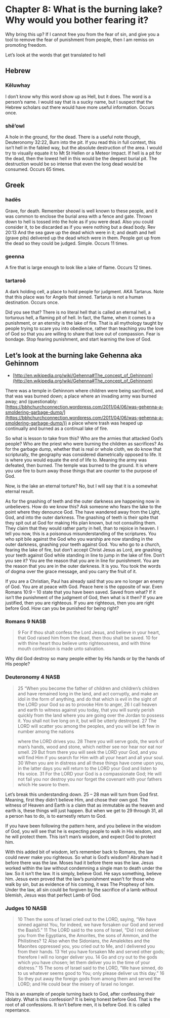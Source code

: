 # Chapter 8: What is the burning lake? Why would you bother fearing it?

Why bring this up? If I cannot free you from the fear of sin, and give you a tool to remove the fear of punishment from people, then I am remiss on promoting freedom.

Let’s look at the words that get translated to hell

## Hebrew

### Kĕluwhay

I don’t know why this word show up as Hell, but it does. The word is a person’s name. I would say that is a sucky name, but I suspect that the Hebrew scholars out there would have more useful information. Occurs once.

### shĕ’owl

A hole in the ground, for the dead. There is a useful note though, Deuteronomy 32:22, Burn into the pit. If you read this in full context, this isn’t hell in the fabled way, but the absolute destruction of the area. I would try to visually equate it to Mt St Hellen or a Meteor Impact. If hell is a pit for the dead, then the lowest hell in this would be the deepest burial pit. The destruction would be so intense that even the long dead would be consumed. Occurs 65 times.

## Greek

### hadēs

Grave, for death. Remember sheowl is well known to these people, and it was common to enclose the burial area with a fence and gate. Thrown down to hell is tossed into the hole as if you were dead. Also you could consider it, to be discarded as if you were nothing but a dead body. Rev 20:13 And the sea gave up the dead which were in it; and death and hell (grave pits) delivered up the dead which were in them. People got up from the dead so they could be judged. Simple. Occurs 11 times.

### geenna

A fire that is large enough to look like a lake of flame. Occurs 12 times.

### tartaroō

A dark holding cell, a place to hold people for judgment. AKA Tartarus. Note that this place was for Angels that sinned. Tartarus is not a human destination. Occurs once.

Did you see that? There is no literal hell that is called an eternal hell, a torturous hell, a flaming pit of hell. In fact, the flame, when it comes to a punishment, or an eternity is the lake of fire. That is all mythology taught by people trying to scare you into obedience, rather than teaching you the love of God so that you are willing to share that love out of compassion. Fear is bondage. Stop fearing punishment, and start learning the love of God.

## Let’s look at the burning lake Gehenna aka Gehinnom

* [http://en.wikipedia.org/wiki/Gehenna#The_concept_of_Gehinnom](http://en.wikipedia.org/wiki/Gehenna#The_concept_of_Gehinnom)

There was a temple in Gehinnom where children were being sacrificed, and that was was burned down; a place where an invading army was burned away; and (questionably: [https://bbhchurchconnection.wordpress.com/2011/04/06/was-gehenna-a-smoldering-garbage-dump/](https://bbhchurchconnection.wordpress.com/2011/04/06/was-gehenna-a-smoldering-garbage-dump/)) a place where trash was heaped up continually and burned as a continual lake of fire.

So what is lesson to take from this? Who are the armies that attacked God’s people? Who are the priest who were burning the children as sacrifices? As for the garbage dump, whether that is real or whole cloth, we do know that scripturally, the geography was considered diametrically opposed to life. It is where you would equate the end of life to. Meaning the army was defeated, then burned. The temple was burned to the ground. It is where you use fire to burn away those things that are counter to the purpose of God.

Now, is the lake an eternal torture? No, but I will say that it is a somewhat eternal result.

As for the gnashing of teeth and the outer darkness are happening now in unbelievers. How do we know this? Ask someone who fears the lake to the point where they denounce God. The have wandered away from the Light, God, and into the outer darkness. The gnashing of teeth is their spite that they spit out at God for making His plan known, but not consulting them. They claim that they would rather party in hell, than to rejoice in heaven. I tell you now, this is a poisonous misunderstanding of the scriptures. You who spit bile against the God who you warship are now standing in the outer darkness, gnashing your teeth against God. You who go to a church, fearing the lake of fire, but don’t accept Christ Jesus as Lord, are gnashing your teeth against God while standing in line to jump in the lake of fire. Don’t you see it? You are the reason that you are in line for punishment. You are the reason that you are in the outer darkness. It is you. You took the words of dogma over the grace message, and you carry the fruit of it.

If you are a Christian, Paul has already said that you are no longer an enemy of God. You are at peace with God. Peace here is the opposite of war. Even Romans 10:9 – 10 state that you have been saved. Saved from what? If it isn’t the punishment of the judgment of God, then what is it then? If you are justified, then you are righteous. If you are righteous, then you are right before God. How can you be punished for being right?

### Romans 9 NASB

>9 For if thou shalt confess the Lord Jesus, and believe in your heart, that God raised him from the dead, then thou shalt be saved. 10 for with thine heart thou believe unto righteousness, and with thine mouth confession is made unto salvation.

Why did God destroy so many people either by His hands or by the hands of His people?

### Deuteronomy 4 NASB

>25 “When you become the father of children and children’s children and have remained long in the land, and act corruptly, and make an idol in the form of anything, and do that which is evil in the sight of the LORD your God so as to provoke Him to anger, 26 I call heaven and earth to witness against you today, that you will surely perish quickly from the land where you are going over the Jordan to possess it. You shall not live long on it, but will be utterly destroyed. 27 The LORD will scatter you among the peoples, and you will be left few in number among the nations
>
>where the LORD drives you. 28 There you will serve gods, the work of man’s hands, wood and stone, which neither see nor hear nor eat nor smell. 29 But from there you will seek the LORD your God, and you will find Him if you search for Him with all your heart and all your soul. 30 When you are in distress and all these things have come upon you, in the latter days you will return to the LORD your God and listen to His voice. 31 For the LORD your God is a compassionate God; He will not fail you nor destroy you nor forget the covenant with your fathers which He swore to them.

Let’s break this understanding down. 25 – 28 man will turn from God first. Meaning, first they didn’t believe Him, and chose their own god. The witness of Heaven and Earth is a claim that as immutable as the heaven and earth is, these things will just happen. But when we get to 29 through 31, all a person has to do, is to earnestly return to God.

If you have been following the pattern here, and you believe in the wisdom of God, you will see that he is expecting people to walk in His wisdom, and he will protect them. This isn’t man’s wisdom, and expect God to protect him.

With this added bit of wisdom, let’s remember back to Romans, the law could never make you righteous. So what is God’s wisdom? Abraham had it before there was the law. Moses had it before there was the law. Jesus worked within the law without condemning a single man to death under the law. So it isn’t the law. It is simply, believe God. He says something, believe him. Jesus even proved that the law’s punishment wasn’t for those who walk by sin, but as evidence of his coming, it was The Prophesy of him. Under the law, all sin could be forgiven by the sacrifice of a lamb without blemish, Jesus was that perfect Lamb of God.

### Judges 10 NASB

>10 Then the sons of Israel cried out to the LORD, saying, “We have sinned against You, for indeed, we have forsaken our God and served the Baals5.” 11 The LORD said to the sons of Israel, “Did I not deliver you from the Egyptians, the Amorites, the sons of Ammon, and the Philistines? 12 Also when the Sidonians, the Amalekites and the Maonites oppressed you, you cried out to Me, and I delivered you from their hands. 13 Yet you have forsaken Me and served other gods; therefore I will no longer deliver you. 14 Go and cry out to the gods which you have chosen; let them deliver you in the time of your distress.” 15 The sons of Israel said to the LORD, “We have sinned, do to us whatever seems good to You; only please deliver us this day.” 16 So they put away the foreign gods from among them and served the LORD; and He could bear the misery of Israel no longer.

This is an example of people turning back to God, after confessing their idolatry. What is this confession? It is being honest before God. That is the root of all confessions. It isn’t before men, it is before God. It is called repentance.
